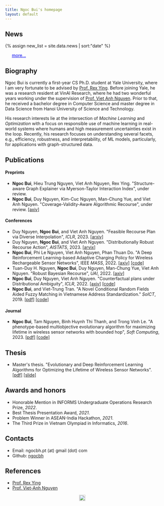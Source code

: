 ```yaml
---
title: Ngoc Bui's homepage
layout: default
---
```


## News
{% assign new_list = site.data.news | sort:"date" %}
<div id="content"></div>
<p
      style="
        margin-left: 22px;
        color: rgb(0, 0, 238);
        margin-top: 0px;
        text-decoration: underline;
        cursor: pointer;
      "
      id="loadmore"
    >
      more...
    </p>
<ul id='newList' style="display: none;">
{% for new in new_list reversed %}
    <li>{{new.date | date: "%b %Y" }}: {{new.content | markdownify | remove: '<p>' | remove: '</p>' }}</li>
{% endfor %}
</ul>

## Biography

Ngoc Bui is currently a first-year CS Ph.D. student at Yale University, where I am very fortunate to be advised by [Prof. Rex Ying](https://www.cs.yale.edu/homes/ying-rex/). Before joining Yale, he was a research resident at VinAI Research, where he had two wonderful years working under the supervision of [Prof. Viet Anh Nguyen](https://vietanhnguyen.net/). Prior to that, he received a bachelor degree in Computer Science and master degree in Data Science from Hanoi University of Science and Technology.

His research interests lie at the intersection of *Machine Learning* and *Optimization* with a focus on responsible use of machine learning in real-world systems where humans and high measurement uncertainties exist in the loop. Recently, his research focuses on understanding several facets, e.g., efficiency, robustness, and interpretability, of ML models, particularly, for applications with graph-structured data.

## Publications

#### Preprints

* **Ngoc Bui**, Hieu Trung Nguyen, Viet Anh Nguyen, Rex Ying. "Structure-aware Graph Explainer via Myerson-Taylor Interaction Index", under review.
* **Ngoc Bui**, Duy Nguyen, Kim-Cuc Nguyen, Man-Chung Yue, and Viet Anh Nguyen. "Coverage-Validity-Aware Algorithmic Recourse", under review. [[axiv]](https://arxiv.org/abs/2311.11349)

#### Conferences

* Duy Nguyen, **Ngoc Bui**, and Viet Anh Nguyen. "Feasible Recourse Plan via Diverse Interpolation", *ICLR*, 2023. [[arxiv]](https://arxiv.org/abs/2302.11213) 
* Duy Nguyen, **Ngoc Bui**, and Viet Anh Nguyen. "Distributionally Robust Recourse Action", *AISTATS*, 2023. [[arvix]](https://arxiv.org/abs/2302.11211)
* **Ngoc Bui**, Phi Le Nguyen, Viet Anh Nguyen, Phan Thuan Do. "A Deep Reinforcement Learning-based Adaptive Charging Policy for Wireless Rechargeable Sensor Networks", IEEE *MASS*, 2022. [[axiv]](https://arxiv.org/abs/2208.07824) [[code]](https://github.com/ngocbh/DRL-TCC)
* Tuan-Duy H. Nguyen, **Ngoc Bui**, Duy Nguyen, Man-Chung Yue, Viet Anh Nguyen. "Robust Bayesian Recourse", *UAI*, 2022. [[axiv]](https://arxiv.org/pdf/2206.10833.pdf)
* **Ngoc Bui**, Duy Nguyen, Viet Anh Nguyen. "Counterfactual plans under Distributional Ambiguity", *ICLR*, 2022. [[axiv]](https://arxiv.org/abs/2201.12487) [[code]](https://github.com/ngocbh/COPA)
* **Ngoc Bui**, and Viet-Trung Tran. "A Novel Conditional Random Fields Aided Fuzzy Matching in Vietnamese Address Standardization." *SoICT*, 2019. [[pdf]](/assets/pdf/soict19.pdf) [[code]](https://github.com/ngocbh/stavia)

#### Journal

* **Ngoc Bui**, Tam Nguyen, Binh Huynh Thi Thanh, and Trong Vinh Le. "A phenotype-based multiobjective evolutionary algorithm for maximizing lifetime in wireless sensor networks with bounded hop", *Soft Computing*, 2023. [[pdf]](/assets/pdf/softcomp23.pdf) [[code]](https://github.com/ngocbh/nebp_wsn)

<!-- ## Projects -->

<!-- * GeneticPython: A simple and friendly Python framework for genetic-based algorithms. [[pypi]](https://pypi.org/project/geneticpython/) -->
<!-- * SCOSS: A source code similarity system for competitive programming. [[pypi]](https://github.com/BK-SCOSS/scoss) -->
<!-- * Comnato: A command line interfaces (CLI) to manage Codeforces’ groups. [[pypi]](https://pypi.org/project/conmato/) -->

## Thesis

*  Master's thesis. "Evolutionary and Deep Reinforcement Learning Algorithms for Optimizing the Lifetime of Wireless Sensor Networks". [[pdf]](/assets/pdf/ms_thesis.pdf) [[slide]](/assets/pdf/ms_slides.pdf)

## Awards and honors

* Honorable Mention in INFORMS Undergraduate Operations Research Prize, *2022*.
* Best Thesis Presentation Award, *2021*.
* Problem Winner in ASEAN-India Hackathon, *2021*.
* The Third Prize in Vietnam Olympiad in Informatics, *2016*.
<!-- * The Third prize in Asia HCMC Vietnam National Programming Contest, *2017*. -->


<h2 id='contact'>Contacts</h2>

* Email: ngocbh.pt (at) gmail (dot) com
* Github: [ngocbh](https://github.com/ngocbh)

## References 
* [Prof. Rex Ying](https://www.cs.yale.edu/homes/ying-rex/)
* [Prof. Viet-Anh Nguyen](https://vietanhnguyen.net/)
<!-- * [Assoc. Prof. Thuan Do Phan](https://scholar.google.com.vn/citations?user=7Bpp8U0AAAAJ&hl=en)  -->
<!-- * [Dr. Phi Le Nguyen](https://scholar.google.co.jp/citations?user=L_NKoQwAAAAJ&hl=en) -->

<!-- * [Assoc. Prof. Huynh Thi Thanh Binh](https://scholar.google.com/citations?user=vJYe5lkAAAAJ&hl=en) -->
<!-- * [Dr. Viet-Trung Tran](https://scholar.google.com/citations?user=wYWRXQ0AAAAJ&hl=en) -->

<!-- ## Collaborators -->

<!-- * Duy Nguyen *at VinAI* -->
<!-- * Tam Nguyen *at HUST* -->

<img src="{{ '/assets/images/cosenkid.jpg' | relative_url }}" width="20" height="20" alt="Paris" style='display: block;margin-left: auto;margin-right: auto;'/>

